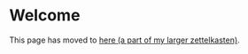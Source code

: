 # Welcome

This page has moved to [here (a part of my larger zettelkasten)](https://coda-coda.github.io/zettels/_/permalink_formal_verification_and_the_top_100_cryptocurrencies_at_feb_2021).